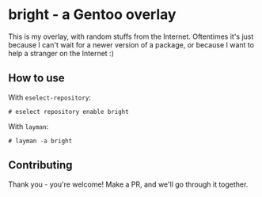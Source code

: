 # bright - a Gentoo overlay

This is my overlay, with random stuffs from the Internet.
Oftentimes it's just because I can't wait for a newer version of a package,
or because I want to help a stranger on the Internet :)

## How to use

With `eselect-repository`:

```
# eselect repository enable bright
```

With `layman`:

```
# layman -a bright
```

## Contributing

Thank you - you're welcome! Make a PR, and we'll go through it together.
